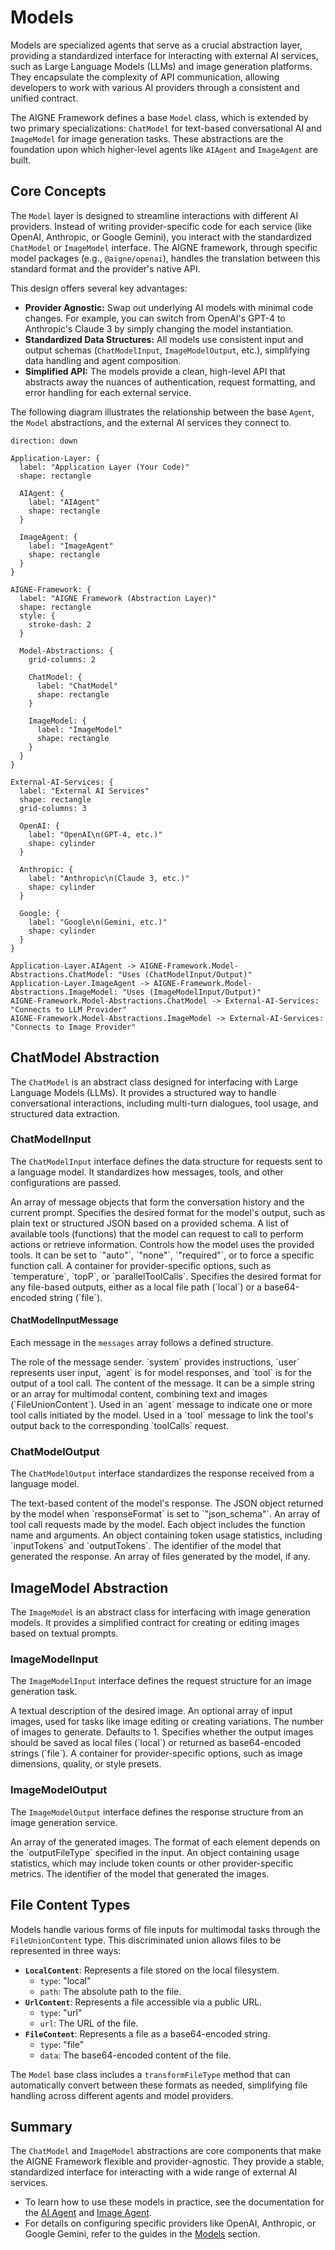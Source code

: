 # Models

Models are specialized agents that serve as a crucial abstraction layer, providing a standardized interface for interacting with external AI services, such as Large Language Models (LLMs) and image generation platforms. They encapsulate the complexity of API communication, allowing developers to work with various AI providers through a consistent and unified contract.

The AIGNE Framework defines a base `Model` class, which is extended by two primary specializations: `ChatModel` for text-based conversational AI and `ImageModel` for image generation tasks. These abstractions are the foundation upon which higher-level agents like `AIAgent` and `ImageAgent` are built.

## Core Concepts

The `Model` layer is designed to streamline interactions with different AI providers. Instead of writing provider-specific code for each service (like OpenAI, Anthropic, or Google Gemini), you interact with the standardized `ChatModel` or `ImageModel` interface. The AIGNE framework, through specific model packages (e.g., `@aigne/openai`), handles the translation between this standard format and the provider's native API.

This design offers several key advantages:
- **Provider Agnostic:** Swap out underlying AI models with minimal code changes. For example, you can switch from OpenAI's GPT-4 to Anthropic's Claude 3 by simply changing the model instantiation.
- **Standardized Data Structures:** All models use consistent input and output schemas (`ChatModelInput`, `ImageModelOutput`, etc.), simplifying data handling and agent composition.
- **Simplified API:** The models provide a clean, high-level API that abstracts away the nuances of authentication, request formatting, and error handling for each external service.

The following diagram illustrates the relationship between the base `Agent`, the `Model` abstractions, and the external AI services they connect to.

```d2
direction: down

Application-Layer: {
  label: "Application Layer (Your Code)"
  shape: rectangle

  AIAgent: {
    label: "AIAgent"
    shape: rectangle
  }

  ImageAgent: {
    label: "ImageAgent"
    shape: rectangle
  }
}

AIGNE-Framework: {
  label: "AIGNE Framework (Abstraction Layer)"
  shape: rectangle
  style: {
    stroke-dash: 2
  }

  Model-Abstractions: {
    grid-columns: 2

    ChatModel: {
      label: "ChatModel"
      shape: rectangle
    }
  
    ImageModel: {
      label: "ImageModel"
      shape: rectangle
    }
  }
}

External-AI-Services: {
  label: "External AI Services"
  shape: rectangle
  grid-columns: 3

  OpenAI: {
    label: "OpenAI\n(GPT-4, etc.)"
    shape: cylinder
  }

  Anthropic: {
    label: "Anthropic\n(Claude 3, etc.)"
    shape: cylinder
  }

  Google: {
    label: "Google\n(Gemini, etc.)"
    shape: cylinder
  }
}

Application-Layer.AIAgent -> AIGNE-Framework.Model-Abstractions.ChatModel: "Uses (ChatModelInput/Output)"
Application-Layer.ImageAgent -> AIGNE-Framework.Model-Abstractions.ImageModel: "Uses (ImageModelInput/Output)"
AIGNE-Framework.Model-Abstractions.ChatModel -> External-AI-Services: "Connects to LLM Provider"
AIGNE-Framework.Model-Abstractions.ImageModel -> External-AI-Services: "Connects to Image Provider"
```

## ChatModel Abstraction

The `ChatModel` is an abstract class designed for interfacing with Large Language Models (LLMs). It provides a structured way to handle conversational interactions, including multi-turn dialogues, tool usage, and structured data extraction.

### ChatModelInput

The `ChatModelInput` interface defines the data structure for requests sent to a language model. It standardizes how messages, tools, and other configurations are passed.

<x-field-group>
  <x-field data-name="messages" data-type="ChatModelInputMessage[]" data-required="true">
    <x-field-desc markdown>An array of message objects that form the conversation history and the current prompt.</x-field-desc>
  </x-field>
  <x-field data-name="responseFormat" data-type="ChatModelInputResponseFormat" data-required="false">
    <x-field-desc markdown>Specifies the desired format for the model's output, such as plain text or structured JSON based on a provided schema.</x-field-desc>
  </x-field>
  <x-field data-name="tools" data-type="ChatModelInputTool[]" data-required="false">
    <x-field-desc markdown>A list of available tools (functions) that the model can request to call to perform actions or retrieve information.</x-field-desc>
  </x-field>
  <x-field data-name="toolChoice" data-type="ChatModelInputToolChoice" data-required="false">
    <x-field-desc markdown>Controls how the model uses the provided tools. It can be set to `"auto"`, `"none"`, `"required"`, or to force a specific function call.</x-field-desc>
  </x-field>
  <x-field data-name="modelOptions" data-type="ChatModelInputOptions" data-required="false">
    <x-field-desc markdown>A container for provider-specific options, such as `temperature`, `topP`, or `parallelToolCalls`.</x-field-desc>
  </x-field>
  <x-field data-name="outputFileType" data-type="'local' | 'file'" data-required="false">
    <x-field-desc markdown>Specifies the desired format for any file-based outputs, either as a local file path (`local`) or a base64-encoded string (`file`).</x-field-desc>
  </x-field>
</x-field-group>

#### ChatModelInputMessage

Each message in the `messages` array follows a defined structure.

<x-field-group>
  <x-field data-name="role" data-type="'system' | 'user' | 'agent' | 'tool'" data-required="true">
    <x-field-desc markdown>The role of the message sender. `system` provides instructions, `user` represents user input, `agent` is for model responses, and `tool` is for the output of a tool call.</x-field-desc>
  </x-field>
  <x-field data-name="content" data-type="string | UnionContent[]" data-required="false">
    <x-field-desc markdown>The content of the message. It can be a simple string or an array for multimodal content, combining text and images (`FileUnionContent`).</x-field-desc>
  </x-field>
  <x-field data-name="toolCalls" data-type="object[]" data-required="false">
    <x-field-desc markdown>Used in an `agent` message to indicate one or more tool calls initiated by the model.</x-field-desc>
  </x-field>
  <x-field data-name="toolCallId" data-type="string" data-required="false">
    <x-field-desc markdown>Used in a `tool` message to link the tool's output back to the corresponding `toolCalls` request.</x-field-desc>
  </x-field>
</x-field-group>

### ChatModelOutput

The `ChatModelOutput` interface standardizes the response received from a language model.

<x-field-group>
  <x-field data-name="text" data-type="string" data-required="false">
    <x-field-desc markdown>The text-based content of the model's response.</x-field-desc>
  </x-field>
  <x-field data-name="json" data-type="object" data-required="false">
    <x-field-desc markdown>The JSON object returned by the model when `responseFormat` is set to `"json_schema"`.</x-field-desc>
  </x-field>
  <x-field data-name="toolCalls" data-type="ChatModelOutputToolCall[]" data-required="false">
    <x-field-desc markdown>An array of tool call requests made by the model. Each object includes the function name and arguments.</x-field-desc>
  </x-field>
  <x-field data-name="usage" data-type="ChatModelOutputUsage" data-required="false">
    <x-field-desc markdown>An object containing token usage statistics, including `inputTokens` and `outputTokens`.</x-field-desc>
  </x-field>
  <x-field data-name="model" data-type="string" data-required="false">
    <x-field-desc markdown>The identifier of the model that generated the response.</x-field-desc>
  </x-field>
  <x-field data-name="files" data-type="FileUnionContent[]" data-required="false">
    <x-field-desc markdown>An array of files generated by the model, if any.</x-field-desc>
  </x-field>
</x-field-group>

## ImageModel Abstraction

The `ImageModel` is an abstract class for interfacing with image generation models. It provides a simplified contract for creating or editing images based on textual prompts.

### ImageModelInput

The `ImageModelInput` interface defines the request structure for an image generation task.

<x-field-group>
  <x-field data-name="prompt" data-type="string" data-required="true">
    <x-field-desc markdown>A textual description of the desired image.</x-field-desc>
  </x-field>
  <x-field data-name="image" data-type="FileUnionContent[]" data-required="false">
    <x-field-desc markdown>An optional array of input images, used for tasks like image editing or creating variations.</x-field-desc>
  </x-field>
  <x-field data-name="n" data-type="number" data-required="false">
    <x-field-desc markdown>The number of images to generate. Defaults to 1.</x-field-desc>
  </x-field>
  <x-field data-name="outputFileType" data-type="'local' | 'file'" data-required="false">
    <x-field-desc markdown>Specifies whether the output images should be saved as local files (`local`) or returned as base64-encoded strings (`file`).</x-field-desc>
  </x-field>
  <x-field data-name="modelOptions" data-type="ImageModelInputOptions" data-required="false">
    <x-field-desc markdown>A container for provider-specific options, such as image dimensions, quality, or style presets.</x-field-desc>
  </x-field>
</x-field-group>

### ImageModelOutput

The `ImageModelOutput` interface defines the response structure from an image generation service.

<x-field-group>
  <x-field data-name="images" data-type="FileUnionContent[]" data-required="true">
    <x-field-desc markdown>An array of the generated images. The format of each element depends on the `outputFileType` specified in the input.</x-field-desc>
  </x-field>
  <x-field data-name="usage" data-type="ChatModelOutputUsage" data-required="false">
    <x-field-desc markdown>An object containing usage statistics, which may include token counts or other provider-specific metrics.</x-field-desc>
  </x-field>
  <x-field data-name="model" data-type="string" data-required="false">
    <x-field-desc markdown>The identifier of the model that generated the images.</x-field-desc>
  </x-field>
</x-field-group>

## File Content Types

Models handle various forms of file inputs for multimodal tasks through the `FileUnionContent` type. This discriminated union allows files to be represented in three ways:

-   **`LocalContent`**: Represents a file stored on the local filesystem.
    -   `type`: "local"
    -   `path`: The absolute path to the file.
-   **`UrlContent`**: Represents a file accessible via a public URL.
    -   `type`: "url"
    -   `url`: The URL of the file.
-   **`FileContent`**: Represents a file as a base64-encoded string.
    -   `type`: "file"
    -   `data`: The base64-encoded content of the file.

The `Model` base class includes a `transformFileType` method that can automatically convert between these formats as needed, simplifying file handling across different agents and model providers.

## Summary

The `ChatModel` and `ImageModel` abstractions are core components that make the AIGNE Framework flexible and provider-agnostic. They provide a stable, standardized interface for interacting with a wide range of external AI services.

-   To learn how to use these models in practice, see the documentation for the [AI Agent](./developer-guide-agents-ai-agent.md) and [Image Agent](./developer-guide-agents-image-agent.md).
-   For details on configuring specific providers like OpenAI, Anthropic, or Google Gemini, refer to the guides in the [Models](./models.md) section.